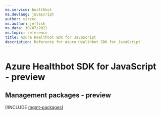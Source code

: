 ```yaml
---
ms.service: healthbot
ms.devlang: javascript
author: xirzec
ms.author: jeffish
ms.data: 10/07/2022
ms.topic: reference
title: Azure Healthbot SDK for JavaScript
description: Reference for Azure Healthbot SDK for JavaScript
---
```

# Azure Healthbot SDK for JavaScript - preview

## Management packages - preview
[!INCLUDE [mgmt-packages](healthbot-mgmt-index.md)]
